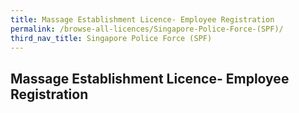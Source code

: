 ```yaml
---
title: Massage Establishment Licence- Employee Registration
permalink: /browse-all-licences/Singapore-Police-Force-(SPF)/
third_nav_title: Singapore Police Force (SPF)
---
```

## Massage Establishment Licence- Employee Registration

